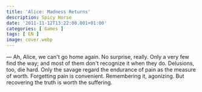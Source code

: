 ```yaml
---
title: 'Alice: Madness Returns'
description: Spicy Horse
date: '2011-11-12T13:22:00.001+01:00'
categories: [ Games ]
tags: [ EN ]
image: cover.webp
---
```


&mdash; Ah, Alice, we can't go home again. No surprise, really. Only a very few find the way; and most of them don't recognize it when they do. Delusions, too, die hard. Only the savage regard the endurance of pain as the measure of worth. Forgetting pain is convenient. Remembering it, agonizing. But recovering the truth is worth the suffering.
